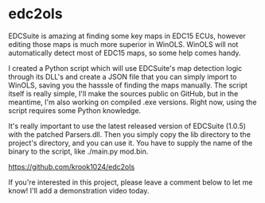 # edc2ols
EDCSuite is amazing at finding some key maps in EDC15 ECUs, however editing those maps is much more superior in WinOLS. WinOLS will not automatically detect most of EDC15 maps, so some help comes handy.

I created a Python script which will use EDCSuite's map detection logic through its DLL's and create a JSON file that you can simply import to WinOLS, saving you the hasssle of finding the maps manually. The script itself is really simple, I'll make the sources public on GitHub, but in the meantime, I'm also working on compiled .exe versions. Right now, using the script requires some Python knowledge.

It's really important to use the latest released version of EDCSuite (1.0.5) with the patched Parsers.dll. Then you simply copy the lib directory to the project's directory, and you can use it. You have to supply the name of the binary to the script, like ./main.py mod.bin.

https://github.com/krook1024/edc2ols

If you're interested in this project, please leave a comment below to let me know! I'll add a demonstration video today.

